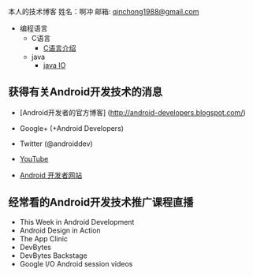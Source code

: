 本人的技术博客
姓名：啊冲
邮箱: qinchong1988@gmail.com

- 编程语言
     - C语言
        - [C语言介绍](language/c_intro.md)
     - java
        - [java IO](language/java/IO.md)



获得有关Android开发技术的消息
----
- [Android开发者的官方博客] (http://android-developers.blogspot.com/)

- Google+ (+Android Developers)

- Twitter (@androiddev)

- [YouTube](http://www.youtube.com/androiddevelopers)

- [Android 开发者网站 ](http://developer.android.com)

经常看的Android开发技术推广课程直播
-----
- This Week in Android Development
- Android Design in Action
- The App Clinic
- DevBytes
- DevBytes Backstage
- Google I/O Android session videos

